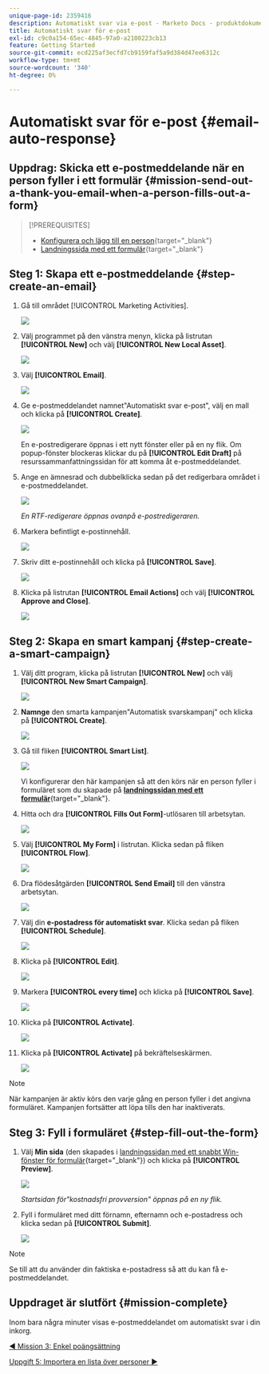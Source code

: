 ```yaml
---
unique-page-id: 2359416
description: Automatiskt svar via e-post - Marketo Docs - produktdokumentation
title: Automatiskt svar för e-post
exl-id: c9c0a154-65ec-4845-97a0-a2100223cb13
feature: Getting Started
source-git-commit: ecd225af3ecfd7cb9159faf5a9d384d47ee6312c
workflow-type: tm+mt
source-wordcount: '340'
ht-degree: 0%

---
```


# Automatiskt svar för e-post {#email-auto-response}

## Uppdrag: Skicka ett e-postmeddelande när en person fyller i ett formulär {#mission-send-out-a-thank-you-email-when-a-person-fills-out-a-form}

>[!PREREQUISITES]
>
>* [Konfigurera och lägg till en person](/help/marketo/getting-started/quick-wins/get-set-up-and-add-a-person.md){target="_blank"}
>* [Landningssida med ett formulär](/help/marketo/getting-started/quick-wins/landing-page-with-a-form.md){target="_blank"}

## Steg 1: Skapa ett e-postmeddelande {#step-create-an-email}

1. Gå till området [!UICONTROL Marketing Activities].

   ![](assets/email-auto-response-1.png)

1. Välj programmet på den vänstra menyn, klicka på listrutan **[!UICONTROL New]** och välj **[!UICONTROL New Local Asset]**.

   ![](assets/email-auto-response-2.png)

1. Välj **[!UICONTROL Email]**.

   ![](assets/email-auto-response-3.png)

1. Ge e-postmeddelandet namnet&quot;Automatiskt svar e-post&quot;, välj en mall och klicka på **[!UICONTROL Create]**.

   ![](assets/email-auto-response-4.png)

   En e-postredigerare öppnas i ett nytt fönster eller på en ny flik. Om popup-fönster blockeras klickar du på **[!UICONTROL Edit Draft]** på resurssammanfattningssidan för att komma åt e-postmeddelandet.

1. Ange en ämnesrad och dubbelklicka sedan på det redigerbara området i e-postmeddelandet.

   ![](assets/email-auto-response-5.png)

   _En RTF-redigerare öppnas ovanpå e-postredigeraren._

1. Markera befintligt e-postinnehåll.

   ![](assets/email-auto-response-6.png)

1. Skriv ditt e-postinnehåll och klicka på **[!UICONTROL Save]**.

   ![](assets/email-auto-response-7.png)

1. Klicka på listrutan **[!UICONTROL Email Actions]** och välj **[!UICONTROL Approve and Close]**.

   ![](assets/email-auto-response-8.png)

## Steg 2: Skapa en smart kampanj {#step-create-a-smart-campaign}

1. Välj ditt program, klicka på listrutan **[!UICONTROL New]** och välj **[!UICONTROL New Smart Campaign]**.

   ![](assets/email-auto-response-9.png)

1. **Namnge** den smarta kampanjen&quot;Automatisk svarskampanj&quot; och klicka på **[!UICONTROL Create]**.

   ![](assets/email-auto-response-10.png)

1. Gå till fliken **[!UICONTROL Smart List]**.

   ![](assets/email-auto-response-11.png)

   Vi konfigurerar den här kampanjen så att den körs när en person fyller i formuläret som du skapade på [**landningssidan med ett formulär**](/help/marketo/getting-started/quick-wins/landing-page-with-a-form.md){target="_blank"}.

1. Hitta och dra **[!UICONTROL Fills Out Form]**-utlösaren till arbetsytan.

   ![](assets/email-auto-response-12.png)

1. Välj **[!UICONTROL My Form]** i listrutan. Klicka sedan på fliken **[!UICONTROL Flow]**.

   ![](assets/email-auto-response-13.png)

1. Dra flödesåtgärden **[!UICONTROL Send Email]** till den vänstra arbetsytan.

   ![](assets/email-auto-response-14.png)

1. Välj din **e-postadress för automatiskt svar**. Klicka sedan på fliken **[!UICONTROL Schedule]**.

   ![](assets/email-auto-response-15.png)

1. Klicka på **[!UICONTROL Edit]**.

   ![](assets/email-auto-response-16.png)

1. Markera **[!UICONTROL every time]** och klicka på **[!UICONTROL Save]**.

   ![](assets/email-auto-response-17.png)

1. Klicka på **[!UICONTROL Activate]**.

   ![](assets/email-auto-response-18.png)

1. Klicka på **[!UICONTROL Activate]** på bekräftelseskärmen.

   ![](assets/email-auto-response-19.png)

>[!NOTE]
>
>När kampanjen är aktiv körs den varje gång en person fyller i det angivna formuläret. Kampanjen fortsätter att löpa tills den har inaktiverats.

## Steg 3: Fyll i formuläret {#step-fill-out-the-form}

1. Välj **Min sida** (den skapades i [landningssidan med ett snabbt Win-fönster för formulär](/help/marketo/getting-started/quick-wins/landing-page-with-a-form.md){target="_blank"}) och klicka på **[!UICONTROL Preview]**.

   ![](assets/email-auto-response-20.png)

   _Startsidan för&quot;kostnadsfri provversion&quot; öppnas på en ny flik._

1. Fyll i formuläret med ditt förnamn, efternamn och e-postadress och klicka sedan på **[!UICONTROL Submit]**.

   ![](assets/email-auto-response-21.png)

>[!NOTE]
>
>Se till att du använder din faktiska e-postadress så att du kan få e-postmeddelandet.

## Uppdraget är slutfört {#mission-complete}

Inom bara några minuter visas e-postmeddelandet om automatiskt svar i din inkorg.

[◄ Mission 3: Enkel poängsättning](/help/marketo/getting-started/quick-wins/simple-scoring.md)

[Uppgift 5: Importera en lista över personer ►](/help/marketo/getting-started/quick-wins/import-a-list-of-people.md)
